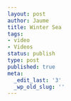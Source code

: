 ```yaml
---
layout: post
author: Jaume
title: Winter Sea
tags:
- video
- Videos
status: publish
type: post
published: true
meta:
  _edit_last: '3'
  _wp_old_slug: ''
---
```

<object type="application/x-shockwave-flash" width="500" height="281" data="http://vimeo.com/moogaloop.swf?clip_id=18353143&amp;server=vimeo.com&amp;fullscreen=1&amp;show_title=0&amp;show_byline=0&amp;show_portrait=0&amp;color=679AF1">	<param name="quality" value="best" />	<param name="allowfullscreen" value="true" />	<param name="scale" value="showAll" />	<param name="movie" value="http://vimeo.com/moogaloop.swf?clip_id=18353143&amp;server=vimeo.com&amp;fullscreen=1&amp;show_title=0&amp;show_byline=0&amp;show_portrait=0&amp;color=679AF1" /></object>
